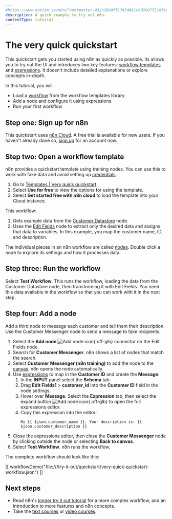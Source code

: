 ```yaml
---
#https://www.notion.so/n8n/Frontmatter-432c2b8dff1f43d4b1c8d20075510fe4
description: A quick example to try out n8n.
contentType: tutorial
---
```


# The very quick quickstart

This quickstart gets you started using n8n as quickly as possible. Its allows you to try out the UI and introduces two key features: [workflow templates](/glossary.md#template-n8n) and [expressions](/glossary.md#expression-n8n). It doesn't include detailed explanations or explore concepts in-depth.

In this tutorial, you will:

* Load a [workflow](/glossary.md#workflow-n8n) from the workflow templates library
* Add a node and configure it using expressions
* Run your first workflow

## Step one: Sign up for n8n

This quickstart uses [n8n Cloud](/manage-cloud/overview.md). A free trial is available for new users. If you haven't already done so, [sign up](https://app.n8n.cloud/register) for an account now.

## Step two: Open a workflow template

n8n provides a quickstart template using training nodes. You can use this to work with fake data and avoid setting up [credentials](/glossary.md#credential-n8n).

1. Go to [Templates | Very quick quickstart](https://n8n.io/workflows/1700-very-quick-quickstart/).
1. Select **Use for free** to view the options for using the template.
1. Select **Get started free with n8n cloud** to load the template into your Cloud instance.

This workflow:

1. Gets example data from the [Customer Datastore](/integrations/builtin/app-nodes/n8n-nodes-base.n8ntrainingcustomerdatastore.md) node.
2. Uses the [Edit Fields](/integrations/builtin/core-nodes/n8n-nodes-base.set.md) node to extract only the desired data and assigns that data to variables. In this example, you map the customer name, ID, and description.

The individual pieces in an n8n workflow are called [nodes](/glossary.md#node-n8n). Double click a node to explore its settings and how it processes data.

## Step three: Run the workflow

Select **Test Workflow**. This runs the workflow, loading the data from the Customer Datastore node, then transforming it with Edit Fields. You need this data available in the workflow so that you can work with it in the next step.

## Step four: Add a node

Add a third node to message each customer and tell them their description. Use the Customer Messenger node to send a message to fake recipients.

1. Select the **Add node** <span class="inline-image">![Add node icon](/_images/try-it-out/add-node-small.png){.off-glb}</span> connector on the Edit Fields node.
2. Search for **Customer Messenger**. n8n shows a list of nodes that match the search.
3. Select **Customer Messenger (n8n training)** to add the node to the [canvas](/glossary.md#canvas-n8n). n8n opens the node automatically.
4. Use [expressions](/code/expressions.md) to map in the **Customer ID** and create the **Message**:
	1. In the **INPUT** panel select the **Schema** tab.
	2. Drag **Edit Fields1** > **customer_id** into the **Customer ID** field in the node settings.
    2. Hover over **Message**. Select the **Expression** tab, then select the expand button <span class="inline-image">![Add node icon](/_images/common-icons/open-expression-editor.png){.off-glb}</span> to open the full expressions editor.
    3. Copy this expression into the editor:
        ```
        Hi {{ $json.customer_name }}. Your description is: {{ $json.customer_description }}
        ```
5. Close the expressions editor, then close the **Customer Messenger** node by clicking outside the node or selecting **Back to canvas**.
6. Select **Test Workflow**. n8n runs the workflow.

The complete workflow should look like this:

[[ workflowDemo("file:///try-it-out/quickstart/very-quick-quickstart-workflow.json") ]]


## Next steps

* Read n8n's [longer try it out tutorial](/try-it-out/tutorial-first-workflow.md) for a more complex workflow, and an introduction to more features and n8n concepts.
* Take the [text courses](/courses/index.md) or [video courses](/video-courses.md).


